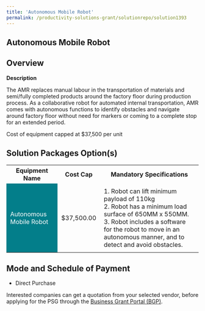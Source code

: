 ```yaml
---
title: 'Autonomous Mobile Robot'
permalink: /productivity-solutions-grant/solutionrepo/solution1393
---
```


## Autonomous Mobile Robot

## Overview

**Description**

The AMR replaces manual labour in the transportation of materials and semi/fully completed products around the factory floor during production process. As a collaborative robot for automated internal transportation, AMR comes with autonomous functions to identify obstacles and navigate around factory floor without need for markers or coming to a complete stop for an extended period. 

Cost of equipment capped at $37,500 per unit 

## Solution Packages Option(s)

<table>
<tr>
<th><b>Equipment Name</b></th>
<th><b>Cost Cap</b></th>
<th><b>Mandatory Specifications</b></th>
</tr>
<tr>
<td style='padding: 10px; background-color: #037E8A; color: #FFFFFF;'>Autonomous Mobile Robot</td>
<td style='padding: 10px;'>$37,500.00</td>
<td style='padding: 10px;'>1. Robot can lift minimum payload of 110kg<br>2. Robot has a minimum load surface of 650MM x 550MM.<br>3. Robot includes a software for the robot to move in an autonomous manner, and to detect and avoid obstacles.</td>
</tr>
</table>

## Mode and Schedule of Payment

 - Direct Purchase

Interested companies can get a quotation from your selected vendor, before applying for the PSG through the <a href='https://www.businessgrants.gov.sg/' target='_blank' rel='noopener'>Business Grant Portal (BGP)</a>.

<script src="/jquery/resize-tables.js"></script>
